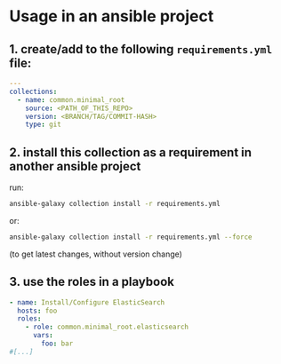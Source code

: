 # Usage in an ansible project

## 1. create/add to the following `requirements.yml` file:
```yml
---
collections:
  - name: common.minimal_root
    source: <PATH_OF_THIS_REPO>
    version: <BRANCH/TAG/COMMIT-HASH>
    type: git
```

## 2. install this collection as a requirement in another ansible project
run:

```bash
ansible-galaxy collection install -r requirements.yml
```

or:

```bash
ansible-galaxy collection install -r requirements.yml --force
```
(to get latest changes, without version change)

## 3. use the roles in a playbook
```yml
- name: Install/Configure ElasticSearch
  hosts: foo
  roles:
    - role: common.minimal_root.elasticsearch
      vars: 
        foo: bar
#[...]
```